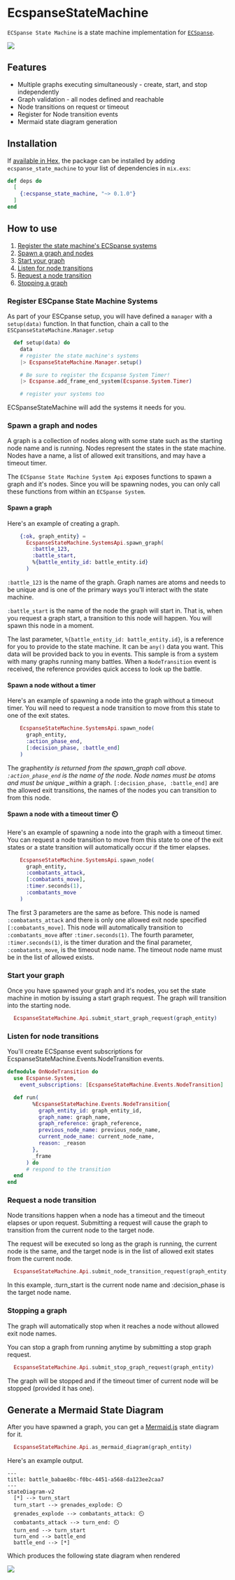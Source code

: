 # EcspanseStateMachine

<!-- MDOC !-->

`ECSpanse State Machine` is a state machine implementation for [`ECSpanse`](https://hexdocs.pm/ecspanse).

[![](https://mermaid.ink/img/pako:eNp1kEFuwjAQRa9izbLCUkmhRV6w4gYs6yqa2AONiB3kTKpWiDNwF1acpxfoFTqOioJadWN7_vsjff8DuNYTGNBa28g1N2RUhSx3WWGFtKic3tzLMZvNpxrnjwvtcVo8EBUO8cnGYbFjZFrVuE0Y9Ftho1LPdy9K66XiPsVSeOKsjtMAt4kieupKet83EsSoz9P563LK1t9sWHBtkHQYuSslJLrd7cYfOAag6G-dV-2_hFf004SMGY3TAOWHWYUJBEoBay81HrJigV8pkAUjT49pZ8HGo_iw53b9ER0YTj1NoN_7sTcwG2w6On4DXdGPHQ?type=png)](https://mermaid.live/edit#pako:eNp1kEFuwjAQRa9izbLCUkmhRV6w4gYs6yqa2AONiB3kTKpWiDNwF1acpxfoFTqOioJadWN7_vsjff8DuNYTGNBa28g1N2RUhSx3WWGFtKic3tzLMZvNpxrnjwvtcVo8EBUO8cnGYbFjZFrVuE0Y9Ftho1LPdy9K66XiPsVSeOKsjtMAt4kieupKet83EsSoz9P563LK1t9sWHBtkHQYuSslJLrd7cYfOAag6G-dV-2_hFf004SMGY3TAOWHWYUJBEoBay81HrJigV8pkAUjT49pZ8HGo_iw53b9ER0YTj1NoN_7sTcwG2w6On4DXdGPHQ)

<!-- MDOC !-->

## Features

- Multiple graphs executing simultaneously - create, start, and stop independently
- Graph validation - all nodes defined and reachable
- Node transitions on request or timeout
- Register for Node transition events
- Mermaid state diagram generation

<!-- MDOC !-->

## Installation

If [available in Hex](https://hex.pm/docs/publish), the package can be installed
by adding `ecspanse_state_machine` to your list of dependencies in `mix.exs`:

```elixir
def deps do
  [
    {:ecspanse_state_machine, "~> 0.1.0"}
  ]
end
```

<!-- MDOC !-->

## How to use

1. [Register the state machine's ECSpanse systems](#register-escpanse-state-machine-systems)
2. [Spawn a graph and nodes](#spawn-a-graph-and-nodes)
3. [Start your graph](#start-your-graph)
4. [Listen for node transitions](#listen-for-node-transitions)
5. [Request a node transition](#request-a-node-transition)
6. [Stopping a graph](#stopping-a-graph)

### Register ESCpanse State Machine Systems

As part of your ESCpanse setup, you will have defined a `manager` with a `setup(data)` function. In that function, chain a call to the `ESCpanseStateMachine.Manager.setup`

```elixir
  def setup(data) do
    data
    # register the state machine's systems
    |> EcspanseStateMachine.Manager.setup()

    # Be sure to register the Ecspanse System Timer!
    |> Ecspanse.add_frame_end_system(Ecspanse.System.Timer)

    # register your systems too
```

ECSpanseStateMachine will add the systems it needs for you.

### Spawn a graph and nodes

A graph is a collection of nodes along with some state such as the starting node name and is running. Nodes represent the states in the state machine. Nodes have a name, a list of allowed exit transitions, and may have a timeout timer.

The `ECSpanse State Machine System Api` exposes functions to spawn a graph and it's nodes. Since you will be spawning nodes, you can only call these functions from within an `ECSpanse System`.

#### Spawn a graph

Here's an example of creating a graph.

```elixir
    {:ok, graph_entity} =
      EcspanseStateMachine.SystemsApi.spawn_graph(
        :battle_123,
        :battle_start,
        %{battle_entity_id: battle_entity.id}
      )
```

`:battle_123` is the name of the graph. Graph names are atoms and needs to be unique and is one of the primary ways you'll interact with the state machine.

`:battle_start` is the name of the node the graph will start in. That is, when you request a graph start, a transition to this node will happen. You will spawn this node in a moment.

The last parameter, `%{battle_entity_id: battle_entity.id}`, is a reference for you to provide to the state machine. It can be `any()` data you want. This data will be provided back to you in events. This sample is from a system with many graphs running many battles. When a `NodeTransition` event is received, the reference provides quick access to look up the battle.

#### Spawn a node without a timer

Here's an example of spawning a node into the graph without a timeout timer. You will need to request a node transition to move from this state to one of the exit states.

```elixir
    EcspanseStateMachine.SystemsApi.spawn_node(
      graph_entity,
      :action_phase_end,
      [:decision_phase, :battle_end]
    )
```

The graph*entity is returned from the spawn_graph call above. `:action_phase_end` is the name of the node. Node names must be atoms and must be unique \_within* a graph. `[:decision_phase, :battle_end]` are the allowed exit transitions, the names of the nodes you can transition to from this node.

#### Spawn a node with a timeout timer ⏲️

Here's an example of spawning a node into the graph with a timeout timer. You can request a node transition to move from this state to one of the exit states or a state transition will automatically occur if the timer elapses.

```elixir
    EcspanseStateMachine.SystemsApi.spawn_node(
      graph_entity,
      :combatants_attack,
      [:combatants_move],
      :timer.seconds(1),
      :combatants_move
    )
```

The first 3 parameters are the same as before. This node is named `:combatants_attack` and there is only one allowed exit node specified `[:combatants_move]`. This node will automatically transition to `:combatants_move` after `:timer.seconds(1)`. The fourth parameter, `:timer.seconds(1)`, is the timer duration and the final parameter, `:combatants_move`, is the timeout node name. The timeout node name must be in the list of allowed exists.

### Start your graph

Once you have spawned your graph and it's nodes, you set the state machine in motion by issuing a start graph request. The graph will transition into the starting node.

```elixir
  EcspanseStateMachine.Api.submit_start_graph_request(graph_entity)
```

### Listen for node transitions

You'll create ECSpanse event subscriptions for EcspanseStateMachine.Events.NodeTransition events.

```elixir
defmodule OnNodeTransition do
  use Ecspanse.System,
    event_subscriptions: [EcspanseStateMachine.Events.NodeTransition]

  def run(
        %EcspanseStateMachine.Events.NodeTransition{
          graph_entity_id: graph_entity_id,
          graph_name: graph_name,
          graph_reference: graph_reference,
          previous_node_name: previous_node_name,
          current_node_name: current_node_name,
          reason: _reason
        },
        _frame
      ) do
      # respond to the transition
  end
end
```

### Request a node transition

Node transitions happen when a node has a timeout and the timeout elapses or upon request. Submitting a request will cause the graph to transition from the current node to the target node.

The request will be executed so long as the graph is running, the current node is the same, and the target node is in the list of allowed exit states from the current node.

```elixir
  EcspanseStateMachine.Api.submit_node_transition_request(graph_entity, :turn_start, :decision_phase)
```

In this example, :turn_start is the current node name and :decision_phase is the target node name.

<!-- MDOC !-->

### Stopping a graph

The graph will automatically stop when it reaches a node without allowed exit node names.

You can stop a graph from running anytime by submitting a stop graph request.

```elixir
  EcspanseStateMachine.Api.submit_stop_graph_request(graph_entity)
```

The graph will be stopped and if the timeout timer of current node will be stopped (provided it has one).

## Generate a Mermaid State Diagram

After you have spawned a graph, you can get a [Mermaid.js](https://mermaid.js.org/) state diagram for it.

```elixir
  EcspanseStateMachine.Api.as_mermaid_diagram(graph_entity)
```

Here's an example output.

```
---
title: battle_babae8bc-f0bc-4451-a568-da123ee2caa7
---
stateDiagram-v2
  [*] --> turn_start
  turn_start --> grenades_explode: ⏲️
  grenades_explode --> combatants_attack: ⏲️
  combatants_attack --> turn_end: ⏲️
  turn_end --> turn_start
  turn_end --> battle_end
  battle_end --> [*]
```

Which produces the following state diagram when rendered

[![](https://mermaid.ink/img/pako:eNp1kEFuwjAQRa9izbLCUkmhRV6w4gYs6yqa2AONiB3kTKpWiDNwF1acpxfoFTqOioJadWN7_vsjff8DuNYTGNBa28g1N2RUhSx3WWGFtKic3tzLMZvNpxrnjwvtcVo8EBUO8cnGYbFjZFrVuE0Y9Ftho1LPdy9K66XiPsVSeOKsjtMAt4kieupKet83EsSoz9P563LK1t9sWHBtkHQYuSslJLrd7cYfOAag6G-dV-2_hFf004SMGY3TAOWHWYUJBEoBay81HrJigV8pkAUjT49pZ8HGo_iw53b9ER0YTj1NoN_7sTcwG2w6On4DXdGPHQ?type=png)](https://mermaid.live/edit#pako:eNp1kEFuwjAQRa9izbLCUkmhRV6w4gYs6yqa2AONiB3kTKpWiDNwF1acpxfoFTqOioJadWN7_vsjff8DuNYTGNBa28g1N2RUhSx3WWGFtKic3tzLMZvNpxrnjwvtcVo8EBUO8cnGYbFjZFrVuE0Y9Ftho1LPdy9K66XiPsVSeOKsjtMAt4kieupKet83EsSoz9P563LK1t9sWHBtkHQYuSslJLrd7cYfOAag6G-dV-2_hFf004SMGY3TAOWHWYUJBEoBay81HrJigV8pkAUjT49pZ8HGo_iw53b9ER0YTj1NoN_7sTcwG2w6On4DXdGPHQ)
